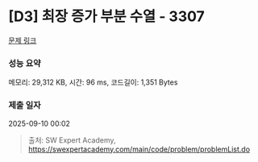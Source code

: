 # [D3] 최장 증가 부분 수열 - 3307 

[문제 링크](https://swexpertacademy.com/main/code/problem/problemDetail.do?contestProbId=AWBOKg-a6l0DFAWr) 

### 성능 요약

메모리: 29,312 KB, 시간: 96 ms, 코드길이: 1,351 Bytes

### 제출 일자

2025-09-10 00:02



> 출처: SW Expert Academy, https://swexpertacademy.com/main/code/problem/problemList.do